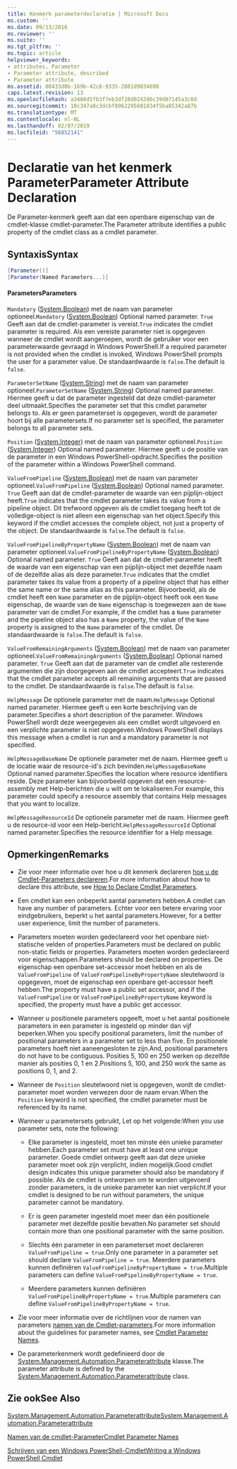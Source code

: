 ```yaml
---
title: Kenmerk parameterdeclaratie | Microsoft Docs
ms.custom: ''
ms.date: 09/13/2016
ms.reviewer: ''
ms.suite: ''
ms.tgt_pltfrm: ''
ms.topic: article
helpviewer_keywords:
- attributes, Parameter
- Parameter attribute, described
- Parameter attribute
ms.assetid: 08433d0b-169b-42c8-9335-2881d9034698
caps.latest.revision: 13
ms.openlocfilehash: a3488d5fb3f7eb3df28d0242d6c39d07145a3c8d
ms.sourcegitcommit: 10c347a8c3dcbf8962295601834f5ba85342a87b
ms.translationtype: MT
ms.contentlocale: nl-NL
ms.lasthandoff: 02/07/2019
ms.locfileid: "56852141"
---
```

# <a name="parameter-attribute-declaration"></a><span data-ttu-id="e44f4-102">Declaratie van het kenmerk Parameter</span><span class="sxs-lookup"><span data-stu-id="e44f4-102">Parameter Attribute Declaration</span></span>

<span data-ttu-id="e44f4-103">De Parameter-kenmerk geeft aan dat een openbare eigenschap van de cmdlet-klasse cmdlet-parameter.</span><span class="sxs-lookup"><span data-stu-id="e44f4-103">The Parameter attribute identifies a public property of the cmdlet class as a cmdlet parameter.</span></span>

## <a name="syntax"></a><span data-ttu-id="e44f4-104">Syntaxis</span><span class="sxs-lookup"><span data-stu-id="e44f4-104">Syntax</span></span>

```csharp
[Parameter()]
[Parameter(Named Parameters...)]
```

#### <a name="parameters"></a><span data-ttu-id="e44f4-105">Parameters</span><span class="sxs-lookup"><span data-stu-id="e44f4-105">Parameters</span></span>

<span data-ttu-id="e44f4-106">`Mandatory` ([System.Boolean](/dotnet/api/System.Boolean)) met de naam van parameter optioneel.</span><span class="sxs-lookup"><span data-stu-id="e44f4-106">`Mandatory` ([System.Boolean](/dotnet/api/System.Boolean)) Optional named parameter.</span></span> <span data-ttu-id="e44f4-107">`True` Geeft aan dat de cmdlet-parameter is vereist.</span><span class="sxs-lookup"><span data-stu-id="e44f4-107">`True` indicates the cmdlet parameter is required.</span></span> <span data-ttu-id="e44f4-108">Als een vereiste parameter niet is opgegeven wanneer de cmdlet wordt aangeroepen, wordt de gebruiker voor een parameterwaarde gevraagd in Windows PowerShell.</span><span class="sxs-lookup"><span data-stu-id="e44f4-108">If a required parameter is not provided when the cmdlet is invoked, Windows PowerShell prompts the user for a parameter value.</span></span> <span data-ttu-id="e44f4-109">De standaardwaarde is `false`.</span><span class="sxs-lookup"><span data-stu-id="e44f4-109">The default is `false`.</span></span>

<span data-ttu-id="e44f4-110">`ParameterSetName` ([System.String](/dotnet/api/System.String)) met de naam van parameter optioneel.</span><span class="sxs-lookup"><span data-stu-id="e44f4-110">`ParameterSetName` ([System.String](/dotnet/api/System.String)) Optional named parameter.</span></span> <span data-ttu-id="e44f4-111">Hiermee geeft u dat de parameter ingesteld dat deze cmdlet-parameter deel uitmaakt.</span><span class="sxs-lookup"><span data-stu-id="e44f4-111">Specifies the parameter set that this cmdlet parameter belongs to.</span></span> <span data-ttu-id="e44f4-112">Als er geen parameterset is opgegeven, wordt de parameter hoort bij alle parametersets.</span><span class="sxs-lookup"><span data-stu-id="e44f4-112">If no parameter set is specified, the parameter belongs to all parameter sets.</span></span>

<span data-ttu-id="e44f4-113">`Position` ([System.Integer](/dotnet/api/System.Integer)) met de naam van parameter optioneel.</span><span class="sxs-lookup"><span data-stu-id="e44f4-113">`Position` ([System.Integer](/dotnet/api/System.Integer)) Optional named parameter.</span></span> <span data-ttu-id="e44f4-114">Hiermee geeft u de positie van de parameter in een Windows PowerShell-opdracht.</span><span class="sxs-lookup"><span data-stu-id="e44f4-114">Specifies the position of the parameter within a Windows PowerShell command.</span></span>

<span data-ttu-id="e44f4-115">`ValueFromPipeline` ([System.Boolean](/dotnet/api/System.Boolean)) met de naam van parameter optioneel.</span><span class="sxs-lookup"><span data-stu-id="e44f4-115">`ValueFromPipeline` ([System.Boolean](/dotnet/api/System.Boolean)) Optional named parameter.</span></span> <span data-ttu-id="e44f4-116">`True` Geeft aan dat de cmdlet-parameter de waarde van een pijplijn-object heeft.</span><span class="sxs-lookup"><span data-stu-id="e44f4-116">`True` indicates that the cmdlet parameter takes its value from a pipeline object.</span></span> <span data-ttu-id="e44f4-117">Dit trefwoord opgeven als de cmdlet toegang heeft tot de volledige-object is niet alleen een eigenschap van het object.</span><span class="sxs-lookup"><span data-stu-id="e44f4-117">Specify this keyword if the cmdlet accesses the complete object, not just a property of the object.</span></span> <span data-ttu-id="e44f4-118">De standaardwaarde is `false`.</span><span class="sxs-lookup"><span data-stu-id="e44f4-118">The default is `false`.</span></span>

<span data-ttu-id="e44f4-119">`ValueFromPipelineByPropertyName` ([System.Boolean](/dotnet/api/System.Boolean)) met de naam van parameter optioneel.</span><span class="sxs-lookup"><span data-stu-id="e44f4-119">`ValueFromPipelineByPropertyName` ([System.Boolean](/dotnet/api/System.Boolean)) Optional named parameter.</span></span> <span data-ttu-id="e44f4-120">`True` Geeft aan dat de cmdlet-parameter heeft de waarde van een eigenschap van een pijplijn-object met dezelfde naam of de dezelfde alias als deze parameter.</span><span class="sxs-lookup"><span data-stu-id="e44f4-120">`True` indicates that the cmdlet parameter takes its value from a property of a pipeline object that has either the same name or the same alias as this parameter.</span></span> <span data-ttu-id="e44f4-121">Bijvoorbeeld, als de cmdlet heeft een `Name` parameter en de pijplijn-object heeft ook een `Name` eigenschap, de waarde van de `Name` eigenschap is toegewezen aan de `Name` parameter van de cmdlet.</span><span class="sxs-lookup"><span data-stu-id="e44f4-121">For example, if the cmdlet has a `Name` parameter and the pipeline object also has a `Name` property, the value of the `Name` property is assigned to the `Name` parameter of the cmdlet.</span></span> <span data-ttu-id="e44f4-122">De standaardwaarde is `false`.</span><span class="sxs-lookup"><span data-stu-id="e44f4-122">The default is `false`.</span></span>

<span data-ttu-id="e44f4-123">`ValueFromRemainingArguments` ([System.Boolean](/dotnet/api/System.Boolean)) met de naam van parameter optioneel.</span><span class="sxs-lookup"><span data-stu-id="e44f4-123">`ValueFromRemainingArguments` ([System.Boolean](/dotnet/api/System.Boolean)) Optional named parameter.</span></span> <span data-ttu-id="e44f4-124">`True` Geeft aan dat de parameter van de cmdlet alle resterende argumenten die zijn doorgegeven aan de cmdlet accepteert.</span><span class="sxs-lookup"><span data-stu-id="e44f4-124">`True` indicates that the cmdlet parameter accepts all remaining arguments that are passed to the cmdlet.</span></span> <span data-ttu-id="e44f4-125">De standaardwaarde is `false`.</span><span class="sxs-lookup"><span data-stu-id="e44f4-125">The default is `false`.</span></span>

<span data-ttu-id="e44f4-126">`HelpMessage` De optionele parameter met de naam.</span><span class="sxs-lookup"><span data-stu-id="e44f4-126">`HelpMessage` Optional named parameter.</span></span> <span data-ttu-id="e44f4-127">Hiermee geeft u een korte beschrijving van de parameter.</span><span class="sxs-lookup"><span data-stu-id="e44f4-127">Specifies a short description of the parameter.</span></span> <span data-ttu-id="e44f4-128">Windows PowerShell wordt deze weergegeven als een cmdlet wordt uitgevoerd en een verplichte parameter is niet opgegeven.</span><span class="sxs-lookup"><span data-stu-id="e44f4-128">Windows PowerShell displays this message when a cmdlet is run and a mandatory parameter is not specified.</span></span>

<span data-ttu-id="e44f4-129">`HelpMessageBaseName` De optionele parameter met de naam. Hiermee geeft u de locatie waar de resource-id's zich bevinden.</span><span class="sxs-lookup"><span data-stu-id="e44f4-129">`HelpMessageBaseName` Optional named parameter.Specifies the location where resource identifiers reside.</span></span> <span data-ttu-id="e44f4-130">Deze parameter kan bijvoorbeeld opgeven dat een resource-assembly met Help-berichten die u wilt om te lokaliseren.</span><span class="sxs-lookup"><span data-stu-id="e44f4-130">For example, this parameter could specify a resource assembly that contains Help messages that you want to localize.</span></span>

<span data-ttu-id="e44f4-131">`HelpMessageResourceId` De optionele parameter met de naam. Hiermee geeft u de resource-id voor een Help-bericht.</span><span class="sxs-lookup"><span data-stu-id="e44f4-131">`HelpMessageResourceId` Optional named parameter.Specifies the resource identifier for a Help message.</span></span>

## <a name="remarks"></a><span data-ttu-id="e44f4-132">Opmerkingen</span><span class="sxs-lookup"><span data-stu-id="e44f4-132">Remarks</span></span>

- <span data-ttu-id="e44f4-133">Zie voor meer informatie over hoe u dit kenmerk declareren [hoe u de Cmdlet-Parameters declareren](./how-to-declare-cmdlet-parameters.md).</span><span class="sxs-lookup"><span data-stu-id="e44f4-133">For more information about how to declare this attribute, see [How to Declare Cmdlet Parameters](./how-to-declare-cmdlet-parameters.md).</span></span>

- <span data-ttu-id="e44f4-134">Een cmdlet kan een onbeperkt aantal parameters hebben.</span><span class="sxs-lookup"><span data-stu-id="e44f4-134">A cmdlet can have any number of parameters.</span></span> <span data-ttu-id="e44f4-135">Echter voor een betere ervaring voor eindgebruikers, beperkt u het aantal parameters.</span><span class="sxs-lookup"><span data-stu-id="e44f4-135">However, for a better user experience, limit the number of parameters.</span></span>

- <span data-ttu-id="e44f4-136">Parameters moeten worden gedeclareerd voor het openbare niet-statische velden of properties.</span><span class="sxs-lookup"><span data-stu-id="e44f4-136">Parameters must be declared on public non-static fields or properties.</span></span> <span data-ttu-id="e44f4-137">Parameters moeten worden gedeclareerd voor eigenschappen.</span><span class="sxs-lookup"><span data-stu-id="e44f4-137">Parameters should be declared on properties.</span></span> <span data-ttu-id="e44f4-138">De eigenschap een openbare set-accessor moet hebben en als de `ValueFromPipeline` of `ValueFromPipelineByPropertyName` sleutelwoord is opgegeven, moet de eigenschap een openbare get-accessor heeft hebben.</span><span class="sxs-lookup"><span data-stu-id="e44f4-138">The property must have a public set accessor, and if the `ValueFromPipeline` or `ValueFromPipelineByPropertyName` keyword is specified, the property must have a public get accessor.</span></span>

- <span data-ttu-id="e44f4-139">Wanneer u positionele parameters opgeeft, moet u het aantal positionele parameters in een parameter is ingesteld op minder dan vijf beperken.</span><span class="sxs-lookup"><span data-stu-id="e44f4-139">When you specify positional parameters,  limit the number of positional parameters in a parameter set to less than five.</span></span> <span data-ttu-id="e44f4-140">En positionele parameters hoeft niet aaneengesloten te zijn.</span><span class="sxs-lookup"><span data-stu-id="e44f4-140">And, positional parameters do not have to be contiguous.</span></span> <span data-ttu-id="e44f4-141">Posities 5, 100 en 250 werken op dezelfde manier als posities 0, 1 en 2.</span><span class="sxs-lookup"><span data-stu-id="e44f4-141">Positions 5, 100, and 250 work the same as positions 0, 1, and 2.</span></span>

- <span data-ttu-id="e44f4-142">Wanneer de `Position` sleutelwoord niet is opgegeven, wordt de cmdlet-parameter moet worden verwezen door de naam ervan.</span><span class="sxs-lookup"><span data-stu-id="e44f4-142">When the `Position` keyword is not specified, the cmdlet parameter must be referenced by its name.</span></span>

- <span data-ttu-id="e44f4-143">Wanneer u parametersets gebruikt, Let op het volgende:</span><span class="sxs-lookup"><span data-stu-id="e44f4-143">When you use parameter sets, note the following:</span></span>

    - <span data-ttu-id="e44f4-144">Elke parameter is ingesteld, moet ten minste één unieke parameter hebben.</span><span class="sxs-lookup"><span data-stu-id="e44f4-144">Each parameter set must have at least one unique parameter.</span></span> <span data-ttu-id="e44f4-145">Goede cmdlet ontwerp geeft aan dat deze unieke parameter moet ook zijn verplicht, indien mogelijk.</span><span class="sxs-lookup"><span data-stu-id="e44f4-145">Good cmdlet design indicates this unique parameter should also be mandatory if possible.</span></span> <span data-ttu-id="e44f4-146">Als de cmdlet is ontworpen om te worden uitgevoerd zonder parameters, is de unieke parameter kan niet verplicht.</span><span class="sxs-lookup"><span data-stu-id="e44f4-146">If your cmdlet is designed to be run without parameters, the unique parameter cannot be mandatory.</span></span>

    - <span data-ttu-id="e44f4-147">Er is geen parameter ingesteld moet meer dan één positionele parameter met dezelfde positie bevatten.</span><span class="sxs-lookup"><span data-stu-id="e44f4-147">No parameter set should contain more than one positional parameter with the same position.</span></span>

    - <span data-ttu-id="e44f4-148">Slechts één parameter in een parameterset moet declareren `ValueFromPipeline = true`.</span><span class="sxs-lookup"><span data-stu-id="e44f4-148">Only one parameter in a parameter set should declare `ValueFromPipeline = true`.</span></span> <span data-ttu-id="e44f4-149">Meerdere parameters kunnen definiëren `ValueFromPipelineByPropertyName = true`.</span><span class="sxs-lookup"><span data-stu-id="e44f4-149">Multiple parameters can define `ValueFromPipelineByPropertyName = true`.</span></span>

    - <span data-ttu-id="e44f4-150">Meerdere parameters kunnen definiëren `ValueFromPipelineByPropertyName = true`.</span><span class="sxs-lookup"><span data-stu-id="e44f4-150">Multiple parameters can define `ValueFromPipelineByPropertyName = true`.</span></span>

- <span data-ttu-id="e44f4-151">Zie voor meer informatie over de richtlijnen voor de namen van parameters [namen van de Cmdlet-parameters](standard-cmdlet-parameter-names-and-types.md).</span><span class="sxs-lookup"><span data-stu-id="e44f4-151">For more information about the guidelines for parameter names, see [Cmdlet Parameter Names](standard-cmdlet-parameter-names-and-types.md).</span></span>

- <span data-ttu-id="e44f4-152">De parameterkenmerk wordt gedefinieerd door de [System.Management.Automation.Parameterattribute](/dotnet/api/System.Management.Automation.ParameterAttribute) klasse.</span><span class="sxs-lookup"><span data-stu-id="e44f4-152">The parameter attribute is defined by the [System.Management.Automation.Parameterattribute](/dotnet/api/System.Management.Automation.ParameterAttribute) class.</span></span>

## <a name="see-also"></a><span data-ttu-id="e44f4-153">Zie ook</span><span class="sxs-lookup"><span data-stu-id="e44f4-153">See Also</span></span>

[<span data-ttu-id="e44f4-154">System.Management.Automation.Parameterattribute</span><span class="sxs-lookup"><span data-stu-id="e44f4-154">System.Management.Automation.Parameterattribute</span></span>](/dotnet/api/System.Management.Automation.ParameterAttribute)

[<span data-ttu-id="e44f4-155">Namen van de cmdlet-Parameter</span><span class="sxs-lookup"><span data-stu-id="e44f4-155">Cmdlet Parameter Names</span></span>](standard-cmdlet-parameter-names-and-types.md)

[<span data-ttu-id="e44f4-156">Schrijven van een Windows PowerShell-Cmdlet</span><span class="sxs-lookup"><span data-stu-id="e44f4-156">Writing a Windows PowerShell Cmdlet</span></span>](./writing-a-windows-powershell-cmdlet.md)
